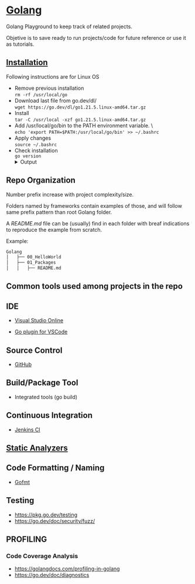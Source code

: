 # [Golang](https://go.dev/)

Golang Playground to keep track of related projects.

Objetive is to save ready to run projects/code for future reference or use it as tutorials.

## [Installation](https://go.dev/doc/install)

Following instructions are for Linux OS

- Remove previous installation \
    `rm -rf /usr/local/go`
- Download last file from go.dev/dl/ \
    `wget https://go.dev/dl/go1.21.5.linux-amd64.tar.gz`
- Install \
    `tar -C /usr/local -xzf go1.21.5.linux-amd64.tar.gz`
- Add /usr/local/go/bin to the PATH environment variable. \    
    `echo 'export PATH=$PATH:/usr/local/go/bin' >> ~/.bashrc`
- Apply changes \
    `source ~/.bashrc`
- Check installation \
    `go version`
    <details><summary>Output</summary>
        go version go1.21.5 linux/amd64
    </details>

## Repo Organization

Number prefix increase with project complexity/size.

Folders named by frameworks contain examples of those, and will follow same prefix pattern than root Golang folder.

A *README.md* file can be (usually) find in each folder with breaf indications to reproduce the example from scratch.

Example:
```bash
Golang
│   ├── 00_HelloWorld
│   ├── 01_Packages
│   │   ├── README.md
```

## Common tools used among projects in the repo

## IDE
* [Visual Studio Online](https://vscode.dev/)
- [Go plugin for VSCode](https://marketplace.visualstudio.com/items?itemName=golang.go)

## Source Control
* [GitHub](https://github.com/)

## Build/Package Tool
* Integrated tools (go build)
 
## Continuous Integration
* [Jenkins CI](https://jenkins-ci.org/)
   
## [Static Analyzers](https://analysis-tools.dev/tag/go)

## Code Formatting / Naming
* [Gofmt](https://pkg.go.dev/cmd/gofmt)

## Testing
* https://pkg.go.dev/testing
* https://go.dev/doc/security/fuzz/

## PROFILING
### Code Coverage Analysis
* https://golangdocs.com/profiling-in-golang
* https://go.dev/doc/diagnostics
